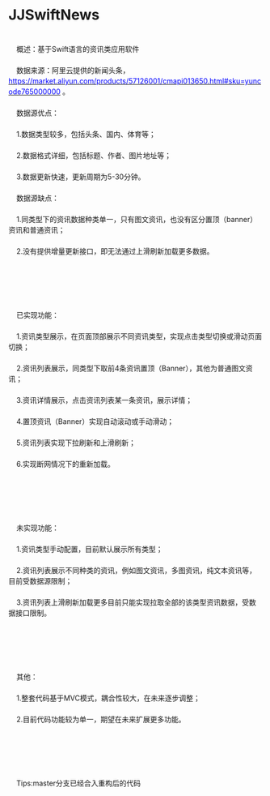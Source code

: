 # JJSwiftNews
<div yne-bulb-block="paragraph" style="white-space: pre-wrap; line-height: 1.5; font-size: 14px;">
	概述：基于Swift语言的资讯类应用软件
</div>
<div yne-bulb-block="paragraph" style="white-space: pre-wrap; line-height: 1.5; font-size: 14px;">
	数据来源：阿里云提供的新闻头条，<a href="https://market.aliyun.com/products/57126001/cmapi013650.html#sku=yuncode765000000"><span style="color: rgb(0, 0, 255);">https://market.aliyun.com/products/57126001/cmapi013650.html#sku=yuncode765000000</span></a> 。
</div>
<div yne-bulb-block="paragraph" style="white-space: pre-wrap; line-height: 1.5; font-size: 14px;">
	数据源优点：
</div>
<div yne-bulb-block="paragraph" style="white-space: pre-wrap; line-height: 1.5; font-size: 14px;">
	1.数据类型较多，包括头条、国内、体育等；
</div>
<div yne-bulb-block="paragraph" style="white-space: pre-wrap; line-height: 1.5; font-size: 14px;">
	2.数据格式详细，包括标题、作者、图片地址等；
</div>
<div yne-bulb-block="paragraph" style="white-space: pre-wrap; line-height: 1.5; font-size: 14px;">
	3.数据更新快速，更新周期为5-30分钟。
</div>
<div yne-bulb-block="paragraph" style="white-space: pre-wrap; line-height: 1.5; font-size: 14px;">
	数据源缺点：
</div>
<div yne-bulb-block="paragraph" style="white-space: pre-wrap; line-height: 1.5; font-size: 14px;">
	1.同类型下的资讯数据种类单一，只有图文资讯，也没有区分置顶（banner）资讯和普通资讯；
</div>
<div yne-bulb-block="paragraph" style="white-space: pre-wrap; line-height: 1.5; font-size: 14px;">
	2.没有提供增量更新接口，即无法通过上滑刷新加载更多数据。
</div>
<div yne-bulb-block="paragraph" style="white-space: pre-wrap; line-height: 1.5; font-size: 14px;">
	<br />
	
</div>
<div yne-bulb-block="paragraph" style="white-space: pre-wrap; line-height: 1.5; font-size: 14px;">
	已实现功能：
</div>
<div yne-bulb-block="paragraph" style="white-space: pre-wrap; line-height: 1.5; font-size: 14px;">
	1.资讯类型展示，在页面顶部展示不同资讯类型，实现点击类型切换或滑动页面切换；
</div>
<div yne-bulb-block="paragraph" style="white-space: pre-wrap; line-height: 1.5; font-size: 14px;">
	2.资讯列表展示，同类型下取前4条资讯置顶（Banner），其他为普通图文资讯；
</div>
<div yne-bulb-block="paragraph" style="white-space: pre-wrap; line-height: 1.5; font-size: 14px;">
	3.资讯详情展示，点击资讯列表某一条资讯，展示详情；
</div>
<div yne-bulb-block="paragraph" style="white-space: pre-wrap; line-height: 1.5; font-size: 14px;">
	4.置顶资讯（Banner）实现自动滚动或手动滑动；
</div>
<div yne-bulb-block="paragraph" style="white-space: pre-wrap; line-height: 1.5; font-size: 14px;">
	5.资讯列表实现下拉刷新和上滑刷新；
</div>
<div yne-bulb-block="paragraph" style="white-space: pre-wrap; line-height: 1.5; font-size: 14px;">
	6.实现断网情况下的重新加载。
</div>
<div yne-bulb-block="paragraph" style="white-space: pre-wrap; line-height: 1.5; font-size: 14px;">
	<br />
	
</div>
<div yne-bulb-block="paragraph" style="white-space: pre-wrap; line-height: 1.5; font-size: 14px;">
	未实现功能：
</div>
<div yne-bulb-block="paragraph" style="white-space: pre-wrap; line-height: 1.5; font-size: 14px;">
	1.资讯类型手动配置，目前默认展示所有类型；
</div>
<div yne-bulb-block="paragraph" style="white-space: pre-wrap; line-height: 1.5; font-size: 14px;">
	2.资讯列表展示不同种类的资讯，例如图文资讯，多图资讯，纯文本资讯等，目前受数据源限制；
</div>
<div yne-bulb-block="paragraph" style="white-space: pre-wrap; line-height: 1.5; font-size: 14px;">
	3.资讯列表上滑刷新加载更多目前只能实现拉取全部的该类型资讯数据，受数据接口限制。
</div>
<div yne-bulb-block="paragraph" style="white-space: pre-wrap; line-height: 1.5; font-size: 14px;">
	<br />
	
</div>
<div yne-bulb-block="paragraph" style="white-space: pre-wrap; line-height: 1.5; font-size: 14px;">
	其他：
</div>
<div yne-bulb-block="paragraph" style="white-space: pre-wrap; line-height: 1.5; font-size: 14px;">
	1.整套代码基于MVC模式，耦合性较大，在未来逐步调整；
</div>
<div yne-bulb-block="paragraph" style="white-space: pre-wrap; line-height: 1.5; font-size: 14px;">
	2.目前代码功能较为单一，期望在未来扩展更多功能。
</div>
<div yne-bulb-block="paragraph" style="white-space: pre-wrap; line-height: 1.5; font-size: 14px;">
	<br />
	
</div>

<div yne-bulb-block="paragraph" style="white-space: pre-wrap; line-height: 1.5; font-size: 14px;">
	Tips:master分支已经合入重构后的代码
</div>

